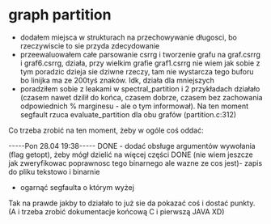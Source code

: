 # graph partition

- dodałem miejsca w strukturach na przechowywanie długosci, bo rzeczywiscie to sie przyda zdecydowanie
- przeewaluowałem całe parsowanie csrrg i tworzenie grafu na graf.csrrg i graf6.csrrg, działa, przy wielkim grafie graf1.csrrg nie wiem jak sobie z tym poradzic dzieja sie dziwne rzeczy, tam nie wystarcza tego buforu bo linijka ma ze 200tyś znaków. Idk, działa dla mniejszych
- poradziłem sobie z leakami w spectral_partition i 2 przykładach działało (czasem nawet dzilił do końca, czasem dobrze, czasem bez zachowania odpowiednich % marginesu - ale o tym informował). Na ten moment segfault rzuca evaluate_partition dla obu grafów (partition.c:312)

Co trzeba zrobić na ten moment, żeby w ogóle coś oddać:

-----Pon 28.04 19:38----- 
DONE - dodać obsługe argumentów wywołania (flag getopt), żeby mógł dzielić na więcej części
DONE (nie wiem jeszcze jak zweryfikowac poprawnosc tego binarnego ale wazne ze cos jest)- zapis do pliku tekstowo i binarnie


- ogarnąć segfaulta o którym wyżej


Tak na prawde jakby to działało to już sie da pokazać coś i dostać punkty. (A i trzeba zrobić dokumentacje końcową C i pierwszą JAVA XD)